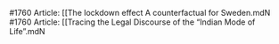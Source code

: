 #1760
Article: [[The lockdown effect A counterfactual for Sweden.mdN
#1760
Article: [[Tracing the Legal Discourse of the “Indian Mode of Life”.mdN
